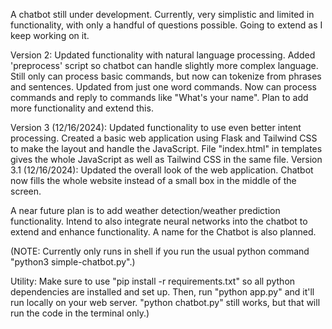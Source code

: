 A chatbot still under development. Currently, very simplistic and limited in functionality, with only a handful of questions possible. Going to extend as I keep working on it. 

Version 2: Updated functionality with natural language processing. Added 'preprocess' script so chatbot can handle slightly more complex language. Still only can process basic commands, but now can tokenize from phrases and sentences. Updated from just one word commands. Now can process commands and reply to commands like "What's your name". Plan to add more functionality and extend this. 

Version 3 (12/16/2024): Updated functionality to use even better intent processing. Created a basic web application using Flask and Tailwind CSS to make the layout and handle the JavaScript. File "index.html" in templates gives the whole JavaScript as well as Tailwind CSS in the same file. 
Version 3.1 (12/16/2024): Updated the overall look of the web application. Chatbot now fills the whole website instead of a small box in the middle of the screen.

A near future plan is to add weather detection/weather prediction functionality. Intend to also integrate neural networks into the chatbot to extend and enhance functionality.
A name for the Chatbot is also planned. 


(NOTE: Currently only runs in shell if you run the usual python command "python3 simple-chatbot.py".)

Utility: Make sure to use "pip install -r requirements.txt" so all python dependencies are installed and set up. Then, run "python app.py" and it'll run locally on your web server. "python chatbot.py" still works, but that will run the code in the terminal only.)
